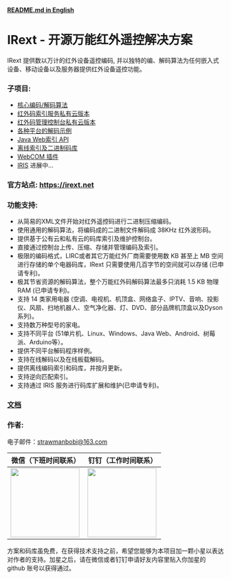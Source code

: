 __[README.md in English](https://github.com/irext/irext/blob/master/README.md)__

# IRext - 开源万能红外遥控解决方案

  IRext 提供数以万计的红外设备遥控编码, 并以独特的编、解码算法为任何嵌入式设备、移动设备以及服务器提供红外设备遥控功能。

### 子项目:
- [核心编码/解码算法](https://github.com/irext/irext-core)
- [红外码索引服务私有云版本](https://github.com/irext/private-server)
- [红外码管理控制台私有云版本](https://github.com/irext/private-console)
- [各种平台的解码示例](https://github.com/irext/irext-examples)
- [Java Web索引 API](https://github.com/irext/irext-web-api)
- [离线索引及二进制码库](https://github.com/irext/database)
- [WebCOM 插件](https://github.com/irext/irext-web-com)
- [IRIS]() 进展中...


### 官方站点: https://irext.net


### 功能支持:
- 从简易的XML文件开始对红外遥控码进行二进制压缩编码。
- 使用通用的解码算法，将编码成的二进制文件解码成 38KHz 红外波形码。
- 提供基于公有云和私有云的码库索引及维护控制台。
- 直接通过控制台上传、压缩、存储并管理编码及索引。
- 极限的编码格式，LIRC或者其它万能红外厂商需要使用数 KB 甚至上 MB 空间进行存储的单个电器码库，IRext 只需要使用几百字节的空间就可以存储 (已申请专利)。
- 极其节省资源的解码算法，整个万能红外码解码算法最多只消耗 1.5 KB 物理 RAM (已申请专利)。
- 支持 14 类家用电器 (空调、电视机、机顶盒、网络盒子、IPTV、音响、投影仪、风扇、扫地机器人、空气净化器、灯、DVD、部分品牌机顶盒以及Dyson系列)。
- 支持数万种型号的家电。
- 支持不同平台 (51单片机、Linux、Windows、Java Web、Android、树莓派、Arduino等）。
- 提供不同平台解码程序样例。
- 支持在线解码以及在线板载解码。
- 提供离线编码索引和码库，并按月更新。
- 支持逆向匹配索引。
- 支持通过 IRIS 服务进行码库扩展和维护(已申请专利)。

### [文档](https://irext.net/doc/)


### 作者: 

电子邮件：strawmanbobi@163.com

微信（下班时间联系）                     |  钉钉（工作时间联系）
:-------------------------:|:-------------------------:
<img src="http://irext-static.oss-cn-hangzhou.aliyuncs.com/author_wechat.png" align="left" height="160" width="160">  |  <img src="http://irext-static.oss-cn-hangzhou.aliyuncs.com/author_dingtalk.png" align="left" height="160" width="160">

方案和码库虽免费，在获得技术支持之前，希望您能够为本项目加一颗小星以表达对作者的支持。加星之后，请在微信或者钉钉申请好友内容里贴入你加星的 github 账号以获得通过。
